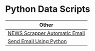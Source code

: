 # Python Data Scripts
|Other    |
|-------------- |
|[NEWS Scrapper Automatic Email](https://github.com/amrrs/build_tools_to_automate_python/blob/master/hn_news_scraper_no_cred.py)|
|[Send Email Using Python](https://github.com/yesdeepakmittal/data-scripts/other)|
